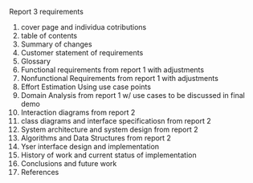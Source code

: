 Report 3 requirements
1. cover page and individua cotributions
2. table of contents
3. Summary of changes
4. Customer statement of requirements
5. Glossary
6. Functional requirements from report 1 with adjustments
7. Nonfunctional Requirements from report 1 with adjustments
8. Effort Estimation Using use case points
9. Domain Analysis from report 1 w/ use cases to be discussed in final demo
10. Interaction diagrams from report 2
11. class diagrams and interface specificatiosn from report 2
12. System architecture and system design from report 2
13. Algorithms and Data Structures from report 2
14. Yser interface design and implementation
15. History of work and current status of implementation
16. Conclusions and future work
17. References
